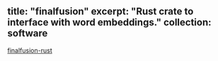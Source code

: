title: "finalfusion"
excerpt: "Rust crate to interface with word embeddings."
collection: software
---

[finalfusion-rust](https://github.com/finalfusion/finalfusion-rust)
